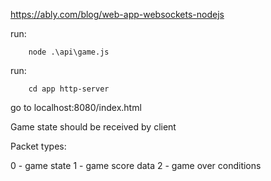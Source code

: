 https://ably.com/blog/web-app-websockets-nodejs

run:
```
    node .\api\game.js
```

run:
```
    cd app http-server
```

go to localhost:8080/index.html

Game state should be received by client

Packet types:

0 - game state
1 - game score data
2 - game over conditions
